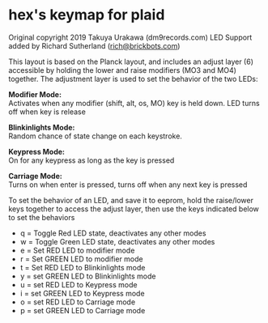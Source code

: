 # hex's keymap for plaid
Original copyright 2019 Takuya Urakawa (dm9records.com)
LED Support added  by Richard Sutherland (rich@brickbots.com)

This layout is based on the Planck layout, and includes an adjust layer (6)
accessible by holding the lower and raise modifiers (MO3 and MO4) together.
The adjustment layer is used to set the behavior of the two LEDs:

**Modifier Mode:**   
Activates when any modifier (shift, alt, os, MO) key is held
down.  LED turns off when key is release

**Blinkinlights Mode:**  
Random chance of state change on each keystroke.

**Keypress Mode:**  
On for any keypress as long as the key is pressed

**Carriage Mode:**  
Turns on when enter is pressed, turns off when any next key is pressed

To set the behavior of an LED, and save it to eeprom, hold the
raise/lower keys together to access the adjust layer, then use
the keys indicated below to set the behaviors

* q = Toggle Red LED state, deactivates any other modes
* w = Toggle Green LED state, deactivates any other modes
* e = Set RED LED to modifier mode
* r = Set GREEN LED to modifier mode
* t = Set RED LED to Blinkinlights mode
* y = set GREEN LED to Blinkinlights mode
* u = set RED LED to Keypress mode
* i = set GREEN LED to Keypress mode
* o = set RED LED to Carriage mode
* p = set GREEN LED to Carriage mode
